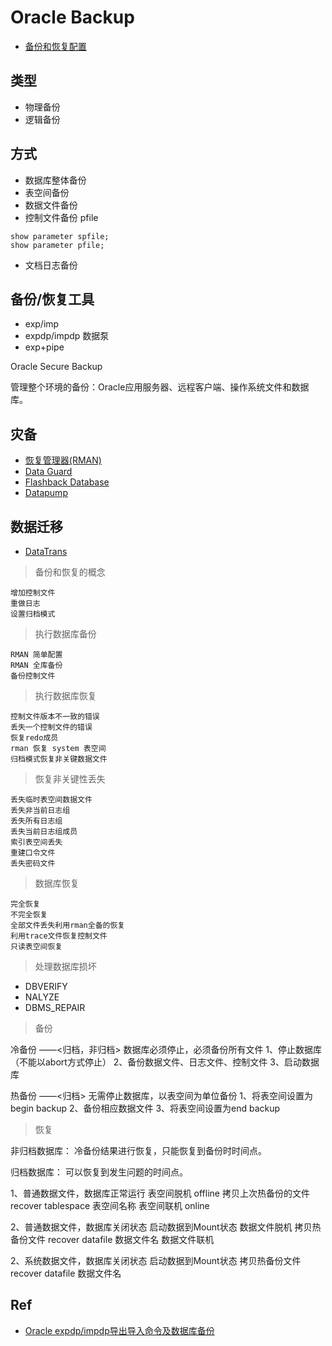 # Oracle Backup

- [备份和恢复配置](backup.md)

## 类型

- 物理备份
- 逻辑备份

## 方式

- 数据库整体备份
- 表空间备份
- 数据文件备份
- 控制文件备份 pfile
```oracle
show parameter spfile;
show parameter pfile;
```
- 文档日志备份

## 备份/恢复工具

- exp/imp
- expdp/impdp 数据泵
- exp+pipe

Oracle Secure Backup

管理整个环境的备份：Oracle应用服务器、远程客户端、操作系统文件和数据库。

## 灾备

- [恢复管理器(RMAN)](RMAN/RMAN.md)
- [Data Guard](Data%20Guard/Readme.md)
- [Flashback Database](Flashback/Flashback.md)
- [Datapump](DataPump/DataPump.md)

## 数据迁移

- [DataTrans](DataTrans/Readme.md)

> 备份和恢复的概念

```oracle
增加控制文件
重做日志
设置归档模式
```

> 执行数据库备份

```oracle
RMAN 简单配置
RMAN 全库备份
备份控制文件
```


> 执行数据库恢复

```oracle
控制文件版本不一致的错误
丢失一个控制文件的错误
恢复redo成员
rman 恢复 system 表空间
归档模式恢复非关键数据文件
```

> 恢复非关键性丢失

```oracle
丢失临时表空间数据文件
丢失非当前日志组
丢失所有日志组
丢失当前日志组成员
索引表空间丢失
重建口令文件
丢失密码文件
```

> 数据库恢复

```oracle
完全恢复
不完全恢复
全部文件丢失利用rman全备的恢复
利用trace文件恢复控制文件
只读表空间恢复
```

> 处理数据库损坏

- DBVERIFY
- NALYZE
- DBMS_REPAIR



> 备份

冷备份 ——<归档，非归档>
数据库必须停止，必须备份所有文件
1、停止数据库（不能以abort方式停止）
2、备份数据文件、日志文件、控制文件
3、启动数据库


热备份 ——<归档>
无需停止数据库，以表空间为单位备份
1、将表空间设置为begin backup
2、备份相应数据文件
3、将表空间设置为end backup


> 恢复

非归档数据库：
冷备份结果进行恢复，只能恢复到备份时时间点。

归档数据库：
可以恢复到发生问题的时间点。

1、普通数据文件，数据库正常运行
   表空间脱机 offline
   拷贝上次热备份的文件
   recover tablespace 表空间名称
   表空间联机 online
  
2、普通数据文件，数据库关闭状态
   启动数据到Mount状态
   数据文件脱机
   拷贝热备份文件
   recover datafile 数据文件名
   数据文件联机
   
2、系统数据文件，数据库关闭状态
   启动数据到Mount状态
   拷贝热备份文件
   recover datafile 数据文件名



## Ref

- [Oracle expdp/impdp导出导入命令及数据库备份](http://www.toutiao.com/i6393659189897462274/?wxshare_count=2&pbid=23980300841)
